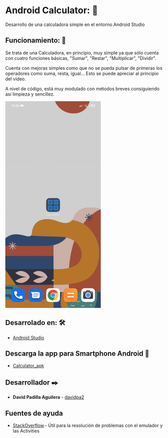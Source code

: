 # Android Calculator: &#128241;

Desarrollo de una calculadora simple en el entorno Android Studio

## Funcionamiento: 🚀

Se trata de una Calculadora, en principio, muy simple ya que sólo cuenta con cuatro funciones básicas, "Sumar", "Restar", "Multiplicar", "Dividir".

Cuenta con mejoras simples como que no se pueda pulsar de primeras los operadores como suma, resta, igual... Esto se puede apreciar al principio del vídeo.

A nivel de código, está muy modulado con métodos breves consiguiendo así limpieza y sencillez.

<img src="https://github.com/davidpa2/AndroidCalculator/blob/main/images/Calculator.gif" width="300" height="650">


## Desarrolado en: 🛠️


* [Android Studio](https://developer.android.com/studio)


## Descarga la app para Smartphone Android 📌

* [Calculator_apk](https://github.com/davidpa2/AndroidCalculator/blob/main/apk/Calculator.apk)

## Desarrollador ✒️


* **David Padilla Aguilera** - [davidpa2](https://github.com/davidpa2)


## Fuentes de ayuda

* [StackOverflow](https://es.stackoverflow.com/).- Útil para la resolución de problemas con el emulador y las Activities